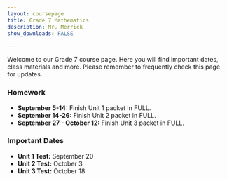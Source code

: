 ```yaml
---
layout: coursepage
title: Grade 7 Mathematics
description: Mr. Merrick 
show_downloads: FALSE

---
```


<!--- ### MATH 20-1 SECTION  ### --->
Welcome to our Grade 7 course page. Here you will find important dates, class materials and more. Please remember to frequently check this page for updates. 

<!--- To access the schoology page use this code: HRGC-TB6H-K38HK. ---> 

### Homework
* **September 5-14:** Finish Unit 1 packet in FULL.
* **September 14-26:** Finish Unit 2 packet in FULL. 
* **September 27 - October 12:** Finish Unit 3 packet in FULL. 

### Important Dates 
* **Unit 1 Test:** September 20
* **Unit 2 Test:** October 3
* **Unit 3 Test:** October 18





  




